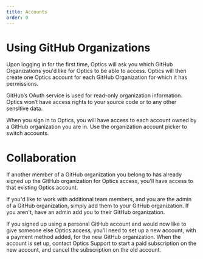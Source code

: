 ```yaml
---
title: Accounts
order: 0
---
```


# Using GitHub Organizations

Upon logging in for the first time, Optics will ask you which GitHub Organizations you'd like for Optics to be able to access. Optics will then create one Optics account for each GitHub Organization for which it has permissions.

GitHub’s OAuth service is used for read-only organization information. Optics won’t have access rights to your source code or to any other sensitive data.

When you sign in to Optics, you will have access to each account owned by a GitHub organization you are in. Use the organization account picker to switch accounts.

# Collaboration

If another member of a GitHub organization you belong to has already signed up the GitHub organization for Optics access, you'll have access to that existing Optics account.

If you'd like to work with additional team members, and you are the admin of a GitHub organization, simply add them to your GitHub organization. If you aren't, have an admin add you to their GitHub organization.

If you signed up using a personal GitHub account and would now like to give someone else Optics access, you'll need to set up a new account, with a payment method added, for the new GitHub organization. When the account is set up, contact Optics Support to start a paid subscription on the new account, and cancel the subscription on the old account.

